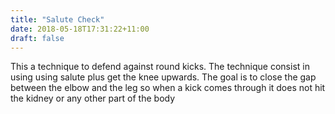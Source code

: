 ```yaml
---
title: "Salute Check"
date: 2018-05-18T17:31:22+11:00
draft: false
---
```



This a technique to defend against round kicks. The technique consist in using using salute plus get the knee upwards. The goal is to close the gap between the elbow and the leg so when a kick comes through it does not hit the kidney or any other part of the body
